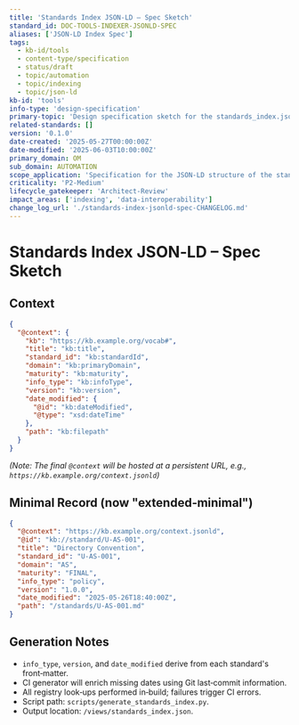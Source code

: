 ```yaml
---
title: 'Standards Index JSON-LD – Spec Sketch'
standard_id: DOC-TOOLS-INDEXER-JSONLD-SPEC
aliases: ['JSON-LD Index Spec']
tags:
  - kb-id/tools
  - content-type/specification
  - status/draft
  - topic/automation
  - topic/indexing
  - topic/json-ld
kb-id: 'tools'
info-type: 'design-specification'
primary-topic: 'Design specification sketch for the standards_index.json in JSON-LD format.'
related-standards: []
version: '0.1.0'
date-created: '2025-05-27T00:00:00Z'
date-modified: '2025-06-03T10:00:00Z'
primary_domain: OM
sub_domain: AUTOMATION
scope_application: 'Specification for the JSON-LD structure of the standards index.'
criticality: 'P2-Medium'
lifecycle_gatekeeper: 'Architect-Review'
impact_areas: ['indexing', 'data-interoperability']
change_log_url: './standards-index-jsonld-spec-CHANGELOG.md'
---
```

# Standards Index JSON‑LD – Spec Sketch

## Context

```json
{
  "@context": {
    "kb": "https://kb.example.org/vocab#",
    "title": "kb:title",
    "standard_id": "kb:standardId",
    "domain": "kb:primaryDomain",
    "maturity": "kb:maturity",
    "info_type": "kb:infoType",
    "version": "kb:version",
    "date_modified": {
      "@id": "kb:dateModified",
      "@type": "xsd:dateTime"
    },
    "path": "kb:filepath"
  }
}
```

*(Note: The final `@context` will be hosted at a persistent URL, e.g., `https://kb.example.org/context.jsonld`)*

## Minimal Record (now "extended‑minimal")

```json
{
  "@context": "https://kb.example.org/context.jsonld",
  "@id": "kb://standard/U-AS-001",
  "title": "Directory Convention",
  "standard_id": "U-AS-001",
  "domain": "AS",
  "maturity": "FINAL",
  "info_type": "policy",
  "version": "1.0.0",
  "date_modified": "2025-05-26T18:40:00Z",
  "path": "/standards/U-AS-001.md"
}
```

## Generation Notes

*   `info_type`, `version`, and `date_modified` derive from each standard's front‑matter.
*   CI generator will enrich missing dates using Git last‑commit information.
*   All registry look‑ups performed in‑build; failures trigger CI errors.
*   Script path: `scripts/generate_standards_index.py`.
*   Output location: `/views/standards_index.json`.